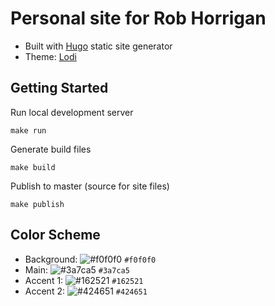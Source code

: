 # Personal site for Rob Horrigan

- Built with [Hugo](https://gohugo.io/) static site generator
- Theme: [Lodi](https://github.com/xaviablaza/hugo-lodi-theme)

## Getting Started

Run local development server
```
make run
```

Generate build files
```
make build
```

Publish to master (source for site files)
```
make publish
```

## Color Scheme

- Background: ![#f0f0f0](https://placehold.it/15/f0f0f0/000000?text=+) `#f0f0f0`
- Main:       ![#3a7ca5](https://placehold.it/15/3a7ca5/000000?text=+) `#3a7ca5`
- Accent 1:   ![#162521](https://placehold.it/15/162521/000000?text=+) `#162521`
- Accent 2:   ![#424651](https://placehold.it/15/424651/000000?text=+) `#424651`
